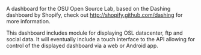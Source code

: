 A dashboard for the OSU Open Source Lab, based on the Dashing dashboard by Shopify, check out http://shopify.github.com/dashing for more information.

This dashboard includes module for displaying OSL datacenter, ftp and social data. It will eventually include a touch interface to the API allowing for control of the displayed dashboard via a web or Android app. 
